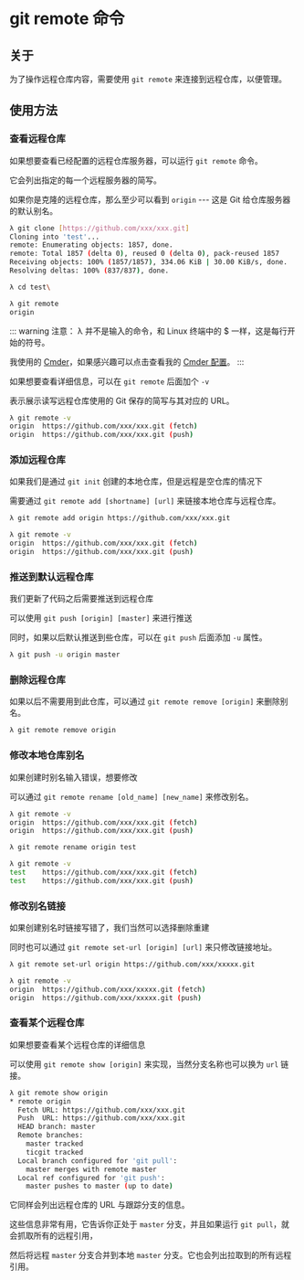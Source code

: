 # git remote 命令

## 关于

为了操作远程仓库内容，需要使用 `git remote` 来连接到远程仓库，以便管理。

## 使用方法

### 查看远程仓库

如果想要查看已经配置的远程仓库服务器，可以运行 `git remote` 命令。

它会列出指定的每一个远程服务器的简写。

如果你是克隆的远程仓库，那么至少可以看到 `origin` --- 这是 Git 给仓库服务器的默认别名。

```sh
λ git clone [https://github.com/xxx/xxx.git]
Cloning into 'test'...
remote: Enumerating objects: 1857, done.
remote: Total 1857 (delta 0), reused 0 (delta 0), pack-reused 1857
Receiving objects: 100% (1857/1857), 334.06 KiB | 30.00 KiB/s, done.
Resolving deltas: 100% (837/837), done.

λ cd test\

λ git remote
origin
```

::: warning 注意：
λ 并不是输入的命令，和 Linux 终端中的 $ 一样，这是每行开始的符号。

我使用的 [Cmder](https://cmder.net/)，如果感兴趣可以点击查看我的 [Cmder 配置](/else/tools/cmder)。
:::

如果想要查看详细信息，可以在 `git remote` 后面加个 `-v`

表示展示读写远程仓库使用的 Git 保存的简写与其对应的 URL。

```sh
λ git remote -v
origin  https://github.com/xxx/xxx.git (fetch)
origin  https://github.com/xxx/xxx.git (push)
```

### 添加远程仓库

如果我们是通过 `git init` 创建的本地仓库，但是远程是空仓库的情况下

需要通过 `git remote add [shortname] [url]` 来链接本地仓库与远程仓库。

```sh
λ git remote add origin https://github.com/xxx/xxx.git

λ git remote -v
origin  https://github.com/xxx/xxx.git (fetch)
origin  https://github.com/xxx/xxx.git (push)
```

### 推送到默认远程仓库

我们更新了代码之后需要推送到远程仓库

可以使用 `git push [origin] [master]` 来进行推送

同时，如果以后默认推送到些仓库，可以在 `git push` 后面添加 `-u` 属性。

```sh
λ git push -u origin master
```

### 删除远程仓库

如果以后不需要用到此仓库，可以通过 `git remote remove [origin]` 来删除别名。

```sh
λ git remote remove origin
```

### 修改本地仓库别名

如果创建时别名输入错误，想要修改

可以通过 `git remote rename [old_name] [new_name]` 来修改别名。

```sh
λ git remote -v
origin  https://github.com/xxx/xxx.git (fetch)
origin  https://github.com/xxx/xxx.git (push)

λ git remote rename origin test

λ git remote -v
test    https://github.com/xxx/xxx.git (fetch)
test    https://github.com/xxx/xxx.git (push)
```

### 修改别名链接

如果创建别名时链接写错了，我们当然可以选择删除重建

同时也可以通过 `git remote set-url [origin] [url]` 来只修改链接地址。

```sh
λ git remote set-url origin https://github.com/xxx/xxxxx.git

λ git remote -v
origin  https://github.com/xxx/xxxxx.git (fetch)
origin  https://github.com/xxx/xxxxx.git (push)
```

### 查看某个远程仓库

如果想要查看某个远程仓库的详细信息

可以使用 `git remote show [origin]` 来实现，当然分支名称也可以换为 `url` 链接。

```sh
λ git remote show origin
* remote origin
  Fetch URL: https://github.com/xxx/xxx.git
  Push  URL: https://github.com/xxx/xxx.git
  HEAD branch: master
  Remote branches:
    master tracked
    ticgit tracked
  Local branch configured for 'git pull':
    master merges with remote master
  Local ref configured for 'git push':
    master pushes to master (up to date)
```

它同样会列出远程仓库的 URL 与跟踪分支的信息。

这些信息非常有用，它告诉你正处于 `master` 分支，并且如果运行 `git pull`，就会抓取所有的远程引用，

然后将远程 `master` 分支合并到本地 `master` 分支。它也会列出拉取到的所有远程引用。
